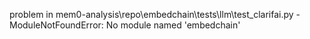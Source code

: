 problem in mem0-analysis\repo\embedchain\tests\llm\test_clarifai.py - ModuleNotFoundError: No module named 'embedchain'

